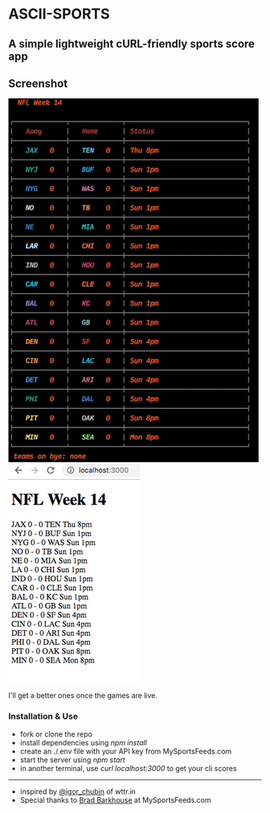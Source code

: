 # ASCII-SPORTS

## A simple lightweight cURL-friendly sports score app

## Screenshot

![screenshot-cli](./images/screenShot-cli.png?raw=true "Screenshot CLIs")
![screenshot-html](./images/screenShot-html.png?raw=true "Screenshot HTML")

I'll get a better ones once the games are live.

### Installation & Use

- fork or clone the repo
- install dependencies using *npm install*
- create an ./.env file with your API key from MySportsFeeds.com
- start the server using *npm start*
- in another terminal, use *curl localhost:3000* to get your cli scores
*********
- inspired by [@igor_chubin](https://github.com/chubin) of wttr.in
- Special thanks to [Brad Barkhouse](https://github.com/bradbarkhouse) at MySportsFeeds.com
